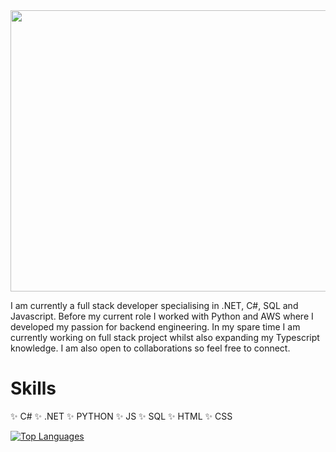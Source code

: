 <img src = 'https://github.com/Zaynah1999/ZaynahAhmed/blob/6df2128ff90dc5005d18cae05aace9844689c252/pink.jpg' height='450' width='1000'>

I am currently a full stack developer specialising in .NET, C#, SQL and Javascript. Before my current role I worked with Python and AWS where I developed my passion for backend engineering. In my spare time I am currently working on full stack project whilst also expanding my Typescript knowledge. I am also open to collaborations so feel free to connect.

# Skills
✨ C#
✨ .NET
✨ PYTHON
✨ JS
✨ SQL
✨ HTML
✨ CSS



[![Top Languages](https://github-readme-stats.vercel.app/api/top-langs/?username=Zaynah1999&layout=donut)](https://github.com/anuraghazra/github-readme-stats)
